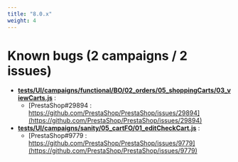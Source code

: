 ```yaml
---
title: "8.0.x"
weight: 4
---
```


# Known bugs (2 campaigns / 2 issues)
* **[tests/UI/campaigns/functional/BO/02_orders/05_shoppingCarts/03_viewCarts.js](https://github.com/PrestaShop/PrestaShop/tree/8.0.x/tests/UI/campaigns/functional/BO/02_orders/05_shoppingCarts/03_viewCarts.js)** :
  * [PrestaShop#29894 : https://github.com/PrestaShop/PrestaShop/issues/29894](https://github.com/PrestaShop/PrestaShop/issues/29894)
* **[tests/UI/campaigns/sanity/05_cartFO/01_editCheckCart.js](https://github.com/PrestaShop/PrestaShop/tree/8.0.x/tests/UI/campaigns/sanity/05_cartFO/01_editCheckCart.js)** :
  * [PrestaShop#9779 : https://github.com/PrestaShop/PrestaShop/issues/9779](https://github.com/PrestaShop/PrestaShop/issues/9779)
